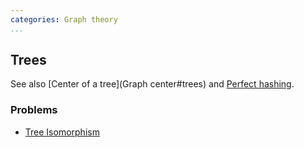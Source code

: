 ```yaml
---
categories: Graph theory
...
```


## Trees
See also [Center of a tree](Graph center#trees) and [Perfect hashing]().

### Problems
- [Tree Isomorphism](http://www.spoj.com/problems/TREEISO/)

